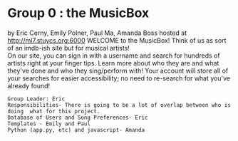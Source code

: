 # Group 0 : the MusicBox 
by Eric Cerny, Emily Polner, Paul Ma, Amanda Boss
hosted at http://ml7.stuycs.org:6000
WELCOME to the MusicBox! Think of us as sort of an imdb-ish site but for musical artists!  
On our site, you can sign in with a username and search for hundreds of artists right at your finger tips.  Learn more about who they are and what they've done and who they sing/perform with! 
Your account will store all of your searches for easier accessibility; no need to re-search for what you've already found!
~~~~~~~~~~~~~~~~~~~~~~~~~~~~~~~~~~~~~~~~~~~~~~~~~~~~~~~~~~~~~~~~~~~~~~~~~~~~~~~~~~~~~~~~~~~~~~~~~~~~~~~~~~~~~~~~~~~~~~~~~~~~~~~~~~~~~~~~~~~~~~~~~~~~~~~~~~~~~~~~~~~~~~~~~~~~~~~~~~~~~~~~~~~~~~~
Group Leader: Eric 
Responsibilities- There is going to be a lot of overlap between who is doing  what for this project.   
Database of Users and Song Preferences- Eric  
Templates - Emily and Paul   
Python (app.py, etc) and javascript- Amanda